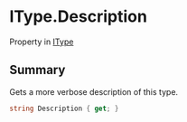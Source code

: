 # IType.Description

Property in [IType](api/csharp/yarn.itype.md)

## Summary


Gets a more verbose description of this type.


```csharp
string Description { get; }
```


